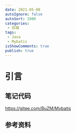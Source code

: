 ```yaml
---
date: 2021-05-08
autoIgnore: false
autoSort: 1000
categories:
 - 后端
tags:
 - Java
 - Mybatis
isShowComments: true
publish: true
---
```


# 引言

## 笔记代码

https://gitee.com/BuZM/Mybatis

## 参考资料

